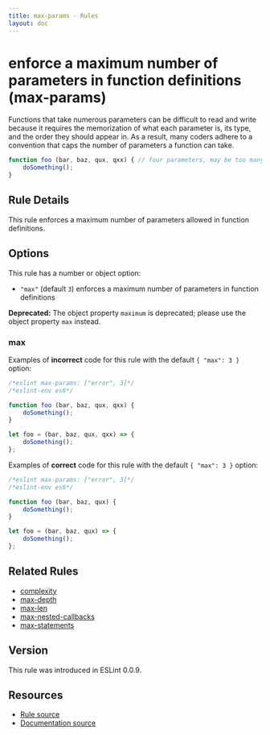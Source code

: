 ```yaml
---
title: max-params - Rules
layout: doc
---
```

<!-- Note: No pull requests accepted for this file. See README.md in the root directory for details. -->

# enforce a maximum number of parameters in function definitions (max-params)

Functions that take numerous parameters can be difficult to read and write because it requires the memorization of what each parameter is, its type, and the order they should appear in. As a result, many coders adhere to a convention that caps the number of parameters a function can take.

```js
function foo (bar, baz, qux, qxx) { // four parameters, may be too many
    doSomething();
}
```

## Rule Details

This rule enforces a maximum number of parameters allowed in function definitions.

## Options

This rule has a number or object option:

* `"max"` (default `3`) enforces a maximum number of parameters in function definitions

**Deprecated:** The object property `maximum` is deprecated; please use the object property `max` instead.

### max

Examples of **incorrect** code for this rule with the default `{ "max": 3 }` option:

```js
/*eslint max-params: ["error", 3]*/
/*eslint-env es6*/

function foo (bar, baz, qux, qxx) {
    doSomething();
}

let foo = (bar, baz, qux, qxx) => {
    doSomething();
};
```

Examples of **correct** code for this rule with the default `{ "max": 3 }` option:

```js
/*eslint max-params: ["error", 3]*/
/*eslint-env es6*/

function foo (bar, baz, qux) {
    doSomething();
}

let foo = (bar, baz, qux) => {
    doSomething();
};
```

## Related Rules

* [complexity](complexity)
* [max-depth](max-depth)
* [max-len](max-len)
* [max-nested-callbacks](max-nested-callbacks)
* [max-statements](max-statements)

## Version

This rule was introduced in ESLint 0.0.9.

## Resources

* [Rule source](https://github.com/eslint/eslint/tree/master/lib/rules/max-params.js)
* [Documentation source](https://github.com/eslint/eslint/tree/master/docs/rules/max-params.md)
